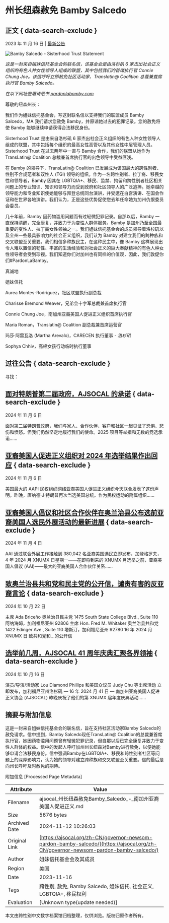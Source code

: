 # 州长纽森赦免 Bamby Salcedo

## 正文 { data-search-exclude }


2023 年 11 月 16 日 | [最新公告](https://ajsocal.org/zh-CN/category/announcements/)

![Bamby Salcedo - Sisterhood Trust Statement](https://i0.wp.com/ajsocal.org/wp-content/uploads/2023/11/Bamby-Salcedo-Sisterhood-Trust-Statement.png?resize=1080%2C1080&ssl=1)

_这是一封来自姐妹信托基金会的联名信，该基金会是由洛杉矶 6 家杰出社会正义组织的有色人种女性领导人组成的联盟，其中包括我们的首席执行官 Connie Chung Joe。该信呼吁立即赦免社区活动家、Translatin@ Coalition 总裁兼首席执行官 Bamby Salcedo。_

_在以下网址签署请愿书_ [_pardonlabamby.com_](http://pardonlabamby.com/)

尊敬的纽森州长：  

我们作为姐妹信托基金会，写这封联名信以支持我们的联盟成员 Bamby Salcedo，MA 我们请求您赦免 Bamby，并原谅她过去的犯罪记录。您的赦免将使 Bamby 能够继续申请获得合法移民身份。   

Sisterhood Trust 是由来自洛杉矶 6 家杰出社会正义组织的有色人种女性领导人组成的联盟，其中包括每个组织的最高女性高管以及其他女性中层管理人员。Sisterhood Trust 在过去两年中一直与 Bamby 合作，我们的联盟从她作为 TransLatin@ Coalition 总裁兼首席执行官的出色领导中受益匪浅。   

在 Bamby 的领导下，TransLatin@ Coalition 已发展成为该国最大的跨性别者、性别不合规范者和双性人 (TGI) 领导的组织。作为一名跨性别者、拉丁裔、移民女性和领导者，Bamby 因其在 LGBTQIA+、移民、监禁、拘留和跨性别者社区相关问题上的专业知识、知识和领导力而受到政府和社区领导人的广泛追捧。她卓越的领导能力和专业知识使她能够与拜登总统同台演讲，并受邀在白宫演讲、在国会作证和在世界各地演讲。我们认为，正是这些优势促使您去年任命她为加州仇恨委员会委员。      

几十年前，Bamby 因药物滥用问题而有过轻微犯罪记录。自那以后，Bamby 一直保持清醒，完全康复，并致力于为变性人群体服务。Bamby 是加州乃至全国最重要的变性人、拉丁裔女性领袖之一。我们姐妹信托基金会的成员领导着洛杉矶以及全州一些最具影响力的社会正义组织，我们认为 Bamby 对建立我们的跨种族和交叉联盟至关重要。我们相信多种族民主，在这种民主中，像 Bamby 这样展现出令人难以置信的韧性、丰富的生活经验和对社会正义的巨大奉献精神的有色人种女性领导者会受到珍视。我们知道你们对加州也有同样的价值观，因此，我们敦促你们#PardonLaBamby。      

真诚地    

姐妹信托    

Aurea Montes-Rodriguez，社区联盟执行副总裁   

Charisse Bremond Weaver，兄弟会十字军总裁兼首席执行官   

Connie Chung Joe，南加州亚裔美国人促进正义组织首席执行官   

Maria Roman，Translatin@ Coalition 副总裁兼首席运营官   

玛莎·阿雷瓦洛 (Martha Arevalo)，CARECEN 执行董事 _\- 洛杉矶_   

Sophya Chhiv，高棉女孩行动临时执行董事 

## 过往公告 { data-search-exclude }

寻找：

## [面对特朗普第二届政府，AJSOCAL 的承诺](https://ajsocal.org/zh-CN/ajsocals-commitments-in-the-face-of-a-second-trump-administration/)   { data-search-exclude }

2024 年 11 月 6 日   

面对第二届特朗普政府，我们与家人、合作伙伴、客户和社区一起见证了恐惧、悲伤和愤怒。但我们仍然坚定地履行我们的使命。2025 项目等举措和无数的竞选承诺……  

## [亚裔美国人促进正义组织对 2024 年选举结果作出回应](https://ajsocal.org/zh-CN/asian-americans-advancing-justice-responds-to-the-2024-election-outcome/)   { data-search-exclude }

2024 年 11 月 6 日       

美国最大的 AAPI 民权组织网络亚裔美国人促进正义组织今天联合发表了这份声明。昨晚，唐纳德·J·特朗普再次当选美国总统。作为民权运动的附属组织……  

## [亚裔美国人倡议和社区合作伙伴在奥兰治县公布选前亚裔美国人选民外展活动的最新进展](https://ajsocal.org/zh-CN/asian-american-initiative-and-community-partners-give-pre-election-update-on-orange-county-asian-american-voter-outreach/)   { data-search-exclude }

2024 年 11 月 4 日      

AAI 通过联合外展工作接触到 380,042 名亚裔美国选民立即发布，加登格罗夫，4 年 2024 月 XNUMX 日星期一——在即将到来的 XNUMX 月选举之前，亚裔美国人倡议 (AAI)——最大的亚裔美国人合作伙伴关系......  

## [致奥兰治县共和党和民主党的公开信，谴责有害的反亚裔言论](https://ajsocal.org/zh-CN/open-letter-to-the-republican-and-democratic-parties-of-orange-county-on-the-harmful-use-of-anti-asian-rhetoric/)   { data-search-exclude }

2024 年 10 月 22 日       

主席 Ada Briceño 奥兰治县民主党 1475 South State College Blvd., Suite 110 阿纳海姆，加利福尼亚州 92806 主席 Hon. Fred M. Whitaker 奥兰治县共和党 1422 Edinger Ave., Suite 110 塔斯汀，加利福尼亚州 92780 16 年 2024 月 XNUMX 日 致共和党和...的公开信   

## [选举前几周，AJSOCAL 41 周年庆典汇聚各界领袖](https://ajsocal.org/zh-CN/ajsocals-41st-anniversary-gala-gathers-leaders-in-celebration-just-weeks-before-the-election/)   { data-search-exclude }

2024 年 10 月 16 日       

演员/导演/活动家 Lou Diamond Phillips 和美国众议员 Judy Chu 等出席活动 立即发布，加利福尼亚州洛杉矶 — 16 年 2024 月 41 日 — 南加州亚裔美国人促进正义协会 (AJSOCAL) 昨晚庆祝了他们的第 XNUMX 届年度庆典活动......

## 摘要与附加信息

<!-- tcd_abstract -->
这是一封来自姐妹信托基金会的联名信，旨在支持社区活动家Bamby Salcedo的赦免请求。信中提到，Bamby Salcedo现任TransLatin@ Coalition的总裁兼首席执行官，她因药物滥用问题曾有轻微犯罪记录，但自那以后已完全康复并致力于变性人群体的权益。信中的发起人呼吁加州州长纽森对Bamby进行赦免，以便她能够申请合法移民身份。信中强调Bamby在LGBTQIA+、移民和跨性别者社区等问题上的深厚影响力，认为她的领导对建立跨种族和交叉联盟至关重要。信的最后是向州长呼吁及时赦免的期待。
<!-- tcd_abstract_end -->

附加信息 [Processed Page Metadata]

| Attribute       | Value                                  |
|-----------------|----------------------------------------|
| Filename        | ajsocal_州长纽森赦免Bamby_Salcedo_-_南加州亚裔美国人促进正义.md                             |
| Size            | 5676 bytes                           |
| Archived Date   | 2024-11-12 10:26:03                             |
| Original Link   | [https://ajsocal.org/zh-CN/governor-newsom-pardon-bamby-salcedo/](https://ajsocal.org/zh-CN/governor-newsom-pardon-bamby-salcedo/)                       |
| Author          | 姐妹信托基金会及其成员                               |
| Region          | 美国                               |
| Date            | 2023-11-16                                 |
| Tags            | 跨性别, 赦免, Bamby Salcedo, 姐妹信托, 社会正义, LGBTQIA+, 移民权利                                 |
| Evaluation            | [Unknown type(update needed)]                                 |
<!-- tcd_table_end -->

本文由跨性别中文数字档案馆归档整理，仅供浏览。版权归原作者所有。
